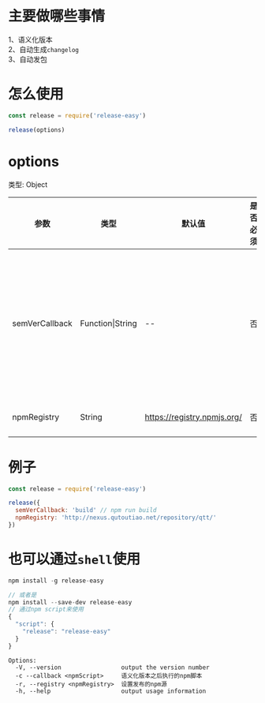 # 主要做哪些事情

1、语义化版本</br>
2、自动生成`changelog`</br>
3、自动发包</br>

# 怎么使用

```javascript
const release = require('release-easy')

release(options)
```

# options

类型: Object

参数 | 类型 | 默认值 | 是否必须 | 说明
---|---|---|---|---
semVerCallback|Function&#124;String|--|否|语义化版本之后要做的事情，可以传递回调函数引用，或者一个`npm scripts`指令
npmRegistry|String|https://registry.npmjs.org/|否|要发布npm的源

# 例子

```javascript
const release = require('release-easy')

release({
  semVerCallback: 'build' // npm run build
  npmRegistry: 'http://nexus.qutoutiao.net/repository/qtt/'
})
```

# 也可以通过`shell`使用

```javascript
npm install -g release-easy

// 或者是
npm install --save-dev release-easy
// 通过npm script来使用
{
  "script": {
    "release": "release-easy"
  }
}
```

```
Options:
  -V, --version                 output the version number
  -c --callback <npmScript>     语义化版本之后执行的npm脚本
  -r, --registry <npmRegistry>  设置发布的npm源
  -h, --help                    output usage information
```
